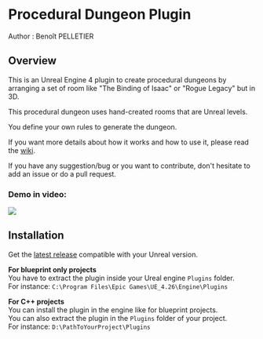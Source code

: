 # Procedural Dungeon Plugin

Author : Benoît PELLETIER

## Overview
This is an Unreal Engine 4 plugin to create procedural dungeons by arranging a set of room like "The Binding of Isaac" or "Rogue Legacy" but in 3D.

This procedural dungeon uses hand-created rooms that are Unreal levels.

You define your own rules to generate the dungeon.

If you want more details about how it works and how to use it, please read the [wiki](https://github.com/BenPyton/ProceduralDungeon/wiki).

If you have any suggestion/bug or you want to contribute, don't hesitate to add an issue or do a pull request.

### Demo in video:
[![](http://img.youtube.com/vi/DmyNEd0YtDE/0.jpg)](http://www.youtube.com/watch?v=DmyNEd0YtDE "Procedural Dungeon Demo")<br>

## Installation
Get the [latest release](https://github.com/BenPyton/ProceduralDungeon/releases) compatible with your Unreal version.

**For blueprint only projects**\
You have to extract the plugin inside your Ureal engine `Plugins` folder.\
For instance: `C:\Program Files\Epic Games\UE_4.26\Engine\Plugins`

**For C++ projects**\
You can install the plugin in the engine like for blueprint projects.\
You can also extract the plugin in the `Plugins` folder of your project.\
For instance: `D:\PathToYourProject\Plugins`